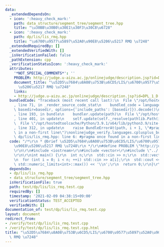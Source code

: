 ```yaml
---
data:
  _extendedDependsOn:
  - icon: ':heavy_check_mark:'
    path: data_structure/segment_tree/segment_tree.hpp
    title: "\u30BB\u30B0\u30E1\u30F3\u30C8\u6728"
  - icon: ':heavy_check_mark:'
    path: dp/lis/lis_rmq.hpp
    title: "\u6700\u9577\u5897\u52A0\u90E8\u5206\u5217 RMQ \u7248"
  _extendedRequiredBy: []
  _extendedVerifiedWith: []
  _isVerificationFailed: false
  _pathExtension: cpp
  _verificationStatusIcon: ':heavy_check_mark:'
  attributes:
    '*NOT_SPECIAL_COMMENTS*': ''
    PROBLEM: http://judge.u-aizu.ac.jp/onlinejudge/description.jsp?id=DPL_1_D
    document_title: "\u52D5\u7684\u8A08\u753B\u6CD5/LIS/\u6700\u9577\u5897\u52A0\u90E8\
      \u5206\u5217 RMQ \u7248"
    links:
    - http://judge.u-aizu.ac.jp/onlinejudge/description.jsp?id=DPL_1_D
  bundledCode: "Traceback (most recent call last):\n  File \"/opt/hostedtoolcache/Python/3.9.1/x64/lib/python3.9/site-packages/onlinejudge_verify/documentation/build.py\"\
    , line 71, in _render_source_code_stat\n    bundled_code = language.bundle(stat.path,\
    \ basedir=basedir, options={'include_paths': [basedir]}).decode()\n  File \"/opt/hostedtoolcache/Python/3.9.1/x64/lib/python3.9/site-packages/onlinejudge_verify/languages/cplusplus.py\"\
    , line 193, in bundle\n    bundler.update(path)\n  File \"/opt/hostedtoolcache/Python/3.9.1/x64/lib/python3.9/site-packages/onlinejudge_verify/languages/cplusplus_bundle.py\"\
    , line 401, in update\n    self.update(self._resolve(pathlib.Path(included), included_from=path))\n\
    \  File \"/opt/hostedtoolcache/Python/3.9.1/x64/lib/python3.9/site-packages/onlinejudge_verify/languages/cplusplus_bundle.py\"\
    , line 312, in update\n    raise BundleErrorAt(path, i + 1, \"#pragma once found\
    \ in a non-first line\")\nonlinejudge_verify.languages.cplusplus_bundle.BundleErrorAt:\
    \ dp/lis/lis_rmq.hpp: line 6: #pragma once found in a non-first line\n"
  code: "/*\r\n * @brief \u52D5\u7684\u8A08\u753B\u6CD5/LIS/\u6700\u9577\u5897\u52A0\
    \u90E8\u5206\u5217 RMQ \u7248\r\n */\r\n#define PROBLEM \"http://judge.u-aizu.ac.jp/onlinejudge/description.jsp?id=DPL_1_D\"\
    \r\n\r\n#include <iostream>\r\n#include <vector>\r\n#include \"../../../dp/lis/lis_rmq.hpp\"\
    \r\n\r\nint main() {\r\n  int n;\r\n  std::cin >> n;\r\n  std::vector<int> a(n);\r\
    \n  for (int i = 0; i < n; ++i) std::cin >> a[i];\r\n  std::cout << lis_rmq(a,\
    \ std::numeric_limits<int>::max()) << '\\n';\r\n  return 0;\r\n}\r\n"
  dependsOn:
  - dp/lis/lis_rmq.hpp
  - data_structure/segment_tree/segment_tree.hpp
  isVerificationFile: true
  path: test/dp/lis/lis_rmq.test.cpp
  requiredBy: []
  timestamp: '2021-02-09 04:38:15+09:00'
  verificationStatus: TEST_ACCEPTED
  verifiedWith: []
documentation_of: test/dp/lis/lis_rmq.test.cpp
layout: document
redirect_from:
- /verify/test/dp/lis/lis_rmq.test.cpp
- /verify/test/dp/lis/lis_rmq.test.cpp.html
title: "\u52D5\u7684\u8A08\u753B\u6CD5/LIS/\u6700\u9577\u5897\u52A0\u90E8\u5206\u5217\
  \ RMQ \u7248"
---
```

